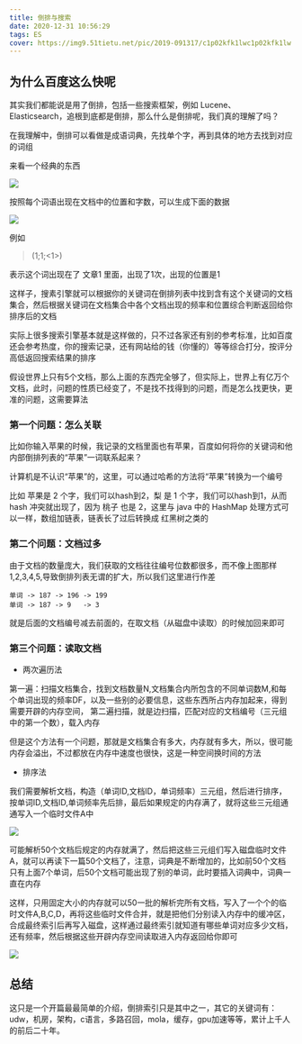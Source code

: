 ```yaml
---
title: 倒排与搜索
date: 2020-12-31 10:56:29
tags: ES
cover: https://img9.51tietu.net/pic/2019-091317/c1p02kfk1lwc1p02kfk1lw.jpg
---
```


## 为什么百度这么快呢

其实我们都能说是用了倒排，包括一些搜索框架，例如 Lucene、Elasticsearch，追根到底都是倒排，那么什么是倒排呢，我们真的理解了吗？

在我理解中，倒排可以看做是成语词典，先找单个字，再到具体的地方去找到对应的词组

来看一个经典的东西

![](1.png)

按照每个词语出现在文档中的位置和字数，可以生成下面的数据

![](2.jpg)

例如

> (1;1;<1>) 

表示这个词出现在了 文章1 里面，出现了1次，出现的位置是1

这样子，搜素引擎就可以根据你的关键词在倒排列表中找到含有这个关键词的文档集合，然后根据关键词在文档集合中各个文档出现的频率和位置综合判断返回给你排序后的文档

实际上很多搜索引擎基本就是这样做的，只不过各家还有别的参考标准，比如百度还会参考热度，你的搜索记录，还有网站给的钱（你懂的）等等综合打分，按评分高低返回搜索结果的排序

假设世界上只有5个文档，那么上面的东西完全够了，但实际上，世界上有亿万个文档，此时，问题的性质已经变了，不是找不找得到的问题，而是怎么找更快，更准的问题，这需要算法

### 第一个问题：怎么关联

比如你输入苹果的时候，我记录的文档里面也有苹果，百度如何将你的关键词和他内部倒排列表的“苹果”一词联系起来？

计算机是不认识“苹果”的，这里，可以通过哈希的方法将“苹果”转换为一个编号

比如 苹果是 2 个字，我们可以hash到2，梨 是 1 个字，我们可以hash到1，从而 hash 冲突就出现了，因为 桃子 也是 2，这里与 java 中的 HashMap 处理方式可以一样，数组加链表，链表长了过后转换成 红黑树之类的

### 第二个问题：文档过多

由于文档的数量庞大，我们获取的文档往往编号位数都很多，而不像上图那样1,2,3,4,5,导致倒排列表无谓的扩大，所以我们这里进行作差

```
单词 -> 187 -> 196 -> 199
单词 -> 187 -> 9   -> 3
```

就是后面的文档编号减去前面的，在取文档（从磁盘中读取）的时候加回来即可

### 第三个问题：读取文档

* 两次遍历法

第一遍：扫描文档集合，找到文档数量N,文档集合内所包含的不同单词数M,和每个单词出现的频率DF，以及一些别的必要信息，这些东西所占内存加起来，得到需要开辟的内存空间，
第二遍扫描，就是边扫描，匹配对应的文档编号（三元组中的第一个数），载入内存

但是这个方法有一个问题，那就是文档集合有多大，内存就有多大，所以，很可能内存会溢出，不过都放在内存中速度也很快，这是一种空间换时间的方法

* 排序法

我们需要解析文档，构造（单词ID,文档ID，单词频率）三元组，然后进行排序，按单词ID,文档ID,单词频率先后排，最后如果规定的内存满了，就将这些三元组通通写入一个临时文件A中

![](https://pic2.zhimg.com/80/v2-f76b63f25cd6ca5ddde268c71e259d11_720w.jpg)

可能解析50个文档后规定的内存就满了，然后把这些三元组们写入磁盘临时文件A，就可以再读下一篇50个文档了，注意，词典是不断增加的，比如前50个文档只有上面7个单词，后50个文档可能出现了别的单词，此时要插入词典中，词典一直在内存

这样，只用固定大小的内存就可以50一批的解析完所有文档，写入了一个个的临时文件A,B,C,D，再将这些临时文件合并，就是把他们分别读入内存中的缓冲区，合成最终索引后再写入磁盘，这样通过最终索引就知道有哪些单词对应多少文档，还有频率，然后根据这些开辟内存空间读取进入内存返回给你即可

![](https://pic3.zhimg.com/80/v2-f598badc8baf61792234a7957b9b83c6_720w.jpg)

## 总结
这只是一个开篇最最简单的介绍，倒排索引只是其中之一，其它的关键词有：udw，机房，架构，c语言，多路召回，mola，缓存，gpu加速等等，累计上千人的前后二十年。